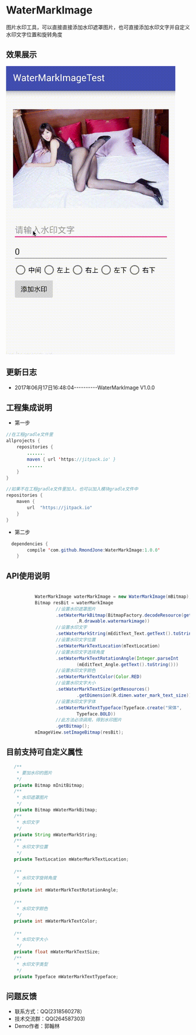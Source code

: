 # WaterMarkImage
图片水印工具，可以直接直接添加水印遮罩图片，也可直接添加水印文字并自定义水印文字位置和旋转角度<br>
## 效果展示

![image](https://github.com/RmondJone/WaterMarkImage/blob/master/GIF.gif)

## 更新日志
* 2017年06月17日16:48:04----------WaterMarkImage V1.0.0

## 工程集成说明
* 第一步
```java
//在工程gradle文件里
allprojects {
    repositories {
        .......
        maven { url 'https://jitpack.io' }
        ......
    }
}
```

```java
//如果不在工程gradle文件里加入，也可以加入模块gradle文件中
repositories {
    maven {
        url  "https://jitpack.io"
    }
}
```

* 第二步
```java
  dependencies {
		compile 'com.github.RmondJone:WaterMarkImage:1.0.0'
	}
```

## API使用说明

```java

           WaterMarkImage waterMarkImage = new WaterMarkImage(mBitmap);
           Bitmap resBit = waterMarkImage
                   //设置水印遮罩图片
                   .setWaterMarkBitmap(BitmapFactory.decodeResource(getResources()
                           ,R.drawable.watermarkimage))
                   //设置水印文字
                   .setWaterMarkString(mEditText_Text.getText().toString())
                   //设置水印文字位置
                   .setWaterMarkTextLocation(mTextLocation)
                   //设置水印文字选择角度
                   .setWaterMarkTextRotationAngle(Integer.parseInt
                           (mEditText_Angle.getText().toString()))
                   //设置水印文字颜色
                   .setWaterMarkTextColor(Color.RED)
                   //设置水印文字大小
                   .setWaterMarkTextSize(getResources()
                           .getDimension(R.dimen.water_mark_text_size))
                   //设置水印文字字体
                   .setWaterMarkTextTypeface(Typeface.create("宋体",
                           Typeface.BOLD))
                   //此方法必须调用，得到水印图片
                   .getBitmap();
           mImageView.setImageBitmap(resBit);

```
## 目前支持可自定义属性

```java
   /**
    * 要加水印的图片
    */
   private Bitmap mInitBitmap;
   /**
    * 水印遮罩图片
    */
   private Bitmap mWaterMarkBitmap;
   /**
    * 水印文字
    */
   private String mWaterMarkString;
   /**
    * 水印文字位置
    */
   private TextLocation mWaterMarkTextLocation;

   /**
    * 水印文字旋转角度
    */
   private int mWaterMarkTextRotationAngle;

   /**
    * 水印文字颜色
    */
   private int mWaterMarkTextColor;

   /**
    * 水印文字大小
    */
   private float mWaterMarkTextSize;
   /**
    * 水印文字类型
    */
   private Typeface mWaterMarkTextTypeface;

```

## 问题反馈
* 联系方式：QQ(2318560278）
* 技术交流群：QQ(264587303)
* Demo作者：郭翰林
